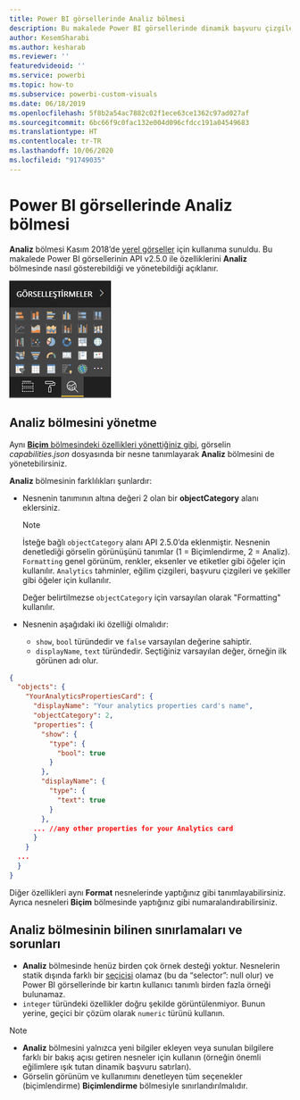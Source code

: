 ```yaml
---
title: Power BI görsellerinde Analiz bölmesi
description: Bu makalede Power BI görsellerinde dinamik başvuru çizgileri oluşturma işlemi açıklanır.
author: KesemSharabi
ms.author: kesharab
ms.reviewer: ''
featuredvideoid: ''
ms.service: powerbi
ms.topic: how-to
ms.subservice: powerbi-custom-visuals
ms.date: 06/18/2019
ms.openlocfilehash: 5f8b2a54ac7882c02f1ece63ce1362c97ad027af
ms.sourcegitcommit: 6bc66f9c0fac132e004d096cfdcc191a04549683
ms.translationtype: HT
ms.contentlocale: tr-TR
ms.lasthandoff: 10/06/2020
ms.locfileid: "91749035"
---
```

# <a name="the-analytics-pane-in-power-bi-visuals"></a>Power BI görsellerinde Analiz bölmesi

**Analiz**  bölmesi Kasım 2018’de [yerel görseller](../../transform-model/desktop-analytics-pane.md) için kullanıma sunuldu.
Bu makalede Power BI görsellerinin API v2.5.0 ile özelliklerini **Analiz** bölmesinde nasıl gösterebildiği ve yönetebildiği açıklanır.

![Analiz bölmesi](media/analytics-pane/visualization-pane-analytics-tab.png)

## <a name="manage-the-analytics-pane"></a>Analiz bölmesini yönetme

Aynı [**Biçim** bölmesindeki özellikleri yönettiğiniz gibi](./custom-visual-develop-tutorial-format-options.md), görselin *capabilities.json* dosyasında bir nesne tanımlayarak **Analiz** bölmesini de yönetebilirsiniz.

**Analiz** bölmesinin farklılıkları şunlardır:

* Nesnenin tanımının altına değeri 2 olan bir **objectCategory** alanı eklersiniz.

    > [!NOTE]
    > İsteğe bağlı `objectCategory` alanı API 2.5.0’da eklenmiştir. Nesnenin denetlediği görselin görünüşünü tanımlar (1 = Biçimlendirme, 2 = Analiz). `Formatting` genel görünüm, renkler, eksenler ve etiketler gibi öğeler için kullanılır. `Analytics` tahminler, eğilim çizgileri, başvuru çizgileri ve şekiller gibi öğeler için kullanılır.
    >
    > Değer belirtilmezse `objectCategory` için varsayılan olarak "Formatting" kullanılır.

* Nesnenin aşağıdaki iki özelliği olmalıdır:
    * `show`, `bool` türündedir ve `false` varsayılan değerine sahiptir.
    * `displayName`, `text` türündedir. Seçtiğiniz varsayılan değer, örneğin ilk görünen adı olur.

```json
{
  "objects": {
    "YourAnalyticsPropertiesCard": {
      "displayName": "Your analytics properties card's name",
      "objectCategory": 2,
      "properties": {
        "show": {
          "type": {
            "bool": true
          }
        },
        "displayName": {
          "type": {
            "text": true
          }
        },
      ... //any other properties for your Analytics card
      }
    }
  ...
  }
}
```

Diğer özellikleri aynı **Format** nesnelerinde yaptığınız gibi tanımlayabilirsiniz. Ayrıca nesneleri **Biçim** bölmesinde yaptığınız gibi numaralandırabilirsiniz.

## <a name="known-limitations-and-issues-of-the-analytics-pane"></a>Analiz bölmesinin bilinen sınırlamaları ve sorunları

* **Analiz** bölmesinde henüz birden çok örnek desteği yoktur. Nesnelerin statik dışında farklı bir [seçicisi](https://microsoft.github.io/PowerBI-visuals/docs/concepts/objects-and-properties/#selector) olamaz (bu da “selector”: null olur) ve Power BI görsellerinde bir kartın kullanıcı tanımlı birden fazla örneği bulunamaz.
* `integer` türündeki özellikler doğru şekilde görüntülenmiyor. Bunun yerine, geçici bir çözüm olarak `numeric` türünü kullanın.

> [!NOTE]
> * **Analiz** bölmesini yalnızca yeni bilgiler ekleyen veya sunulan bilgilere farklı bir bakış açısı getiren nesneler için kullanın (örneğin önemli eğilimlere ışık tutan dinamik başvuru satırları).
> * Görselin görünüm ve kullanımını denetleyen tüm seçenekler (biçimlendirme) **Biçimlendirme** bölmesiyle sınırlandırılmalıdır.